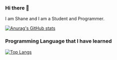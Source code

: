 ### Hi there 👋

I am Shane and I am a Student and Programmer.

[![Anurag's GitHub stats](https://github-readme-stats.vercel.app/api?username=Shaneloong)](https://github.com/anuraghazra/github-readme-stats)

### Programming Language that I have learned
[![Top Langs](https://github-readme-stats.vercel.app/api/top-langs/?username=Shaneloong)](https://github.com/anuraghazra/github-readme-stats)
